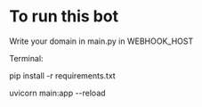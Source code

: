 # To run this bot

Write your domain in main.py in WEBHOOK_HOST

Terminal:

pip install -r requirements.txt

uvicorn main:app --reload

